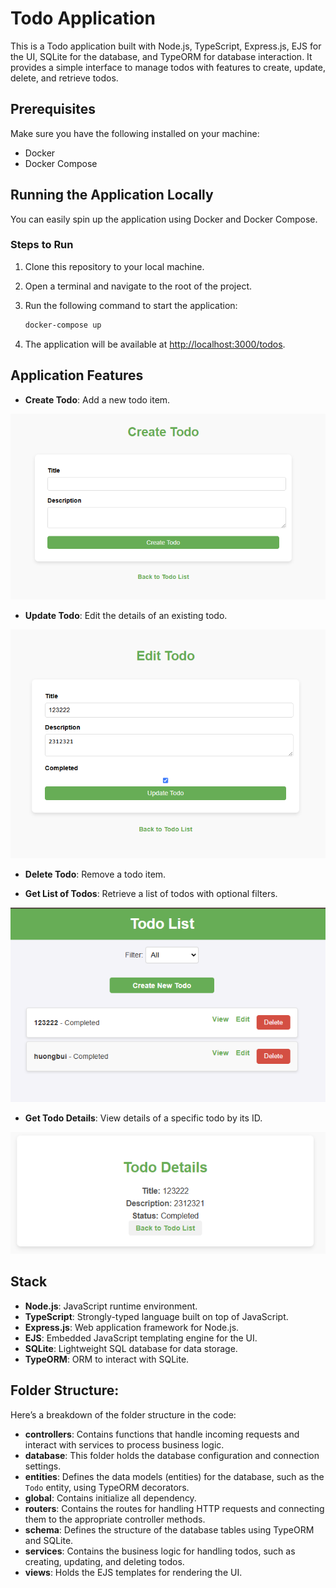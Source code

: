 
# Todo Application

This is a Todo application built with Node.js, TypeScript, Express.js, EJS for the UI, SQLite for the database, and TypeORM for database interaction. It provides a simple interface to manage todos with features to create, update, delete, and retrieve todos.

## Prerequisites

Make sure you have the following installed on your machine:

- Docker
- Docker Compose

## Running the Application Locally

You can easily spin up the application using Docker and Docker Compose.

### Steps to Run

1. Clone this repository to your local machine.

2. Open a terminal and navigate to the root of the project.

3. Run the following command to start the application:

    ```bash
    docker-compose up
    ```

4. The application will be available at [http://localhost:3000/todos](http://localhost:3000/todos).

## Application Features

- **Create Todo**: Add a new todo item.

![img.png](imgs/create.png)

- **Update Todo**: Edit the details of an existing todo.

![img.png](imgs/update.png)

- **Delete Todo**: Remove a todo item.

- **Get List of Todos**: Retrieve a list of todos with optional filters.

![img.png](imgs/lists.png)

- **Get Todo Details**: View details of a specific todo by its ID.

![img.png](imgs/detail.png)


## Stack

- **Node.js**: JavaScript runtime environment.
- **TypeScript**: Strongly-typed language built on top of JavaScript.
- **Express.js**: Web application framework for Node.js.
- **EJS**: Embedded JavaScript templating engine for the UI.
- **SQLite**: Lightweight SQL database for data storage.
- **TypeORM**: ORM to interact with SQLite.

## Folder Structure:

Here’s a breakdown of the folder structure in the code:

-   **controllers**: Contains functions that handle incoming requests and interact with services to process business logic.
-   **database**: This folder holds the database configuration and connection settings.
-   **entities**: Defines the data models (entities) for the database, such as the `Todo` entity, using TypeORM decorators.
-   **global**: Contains initialize all dependency.
-   **routers**: Contains the routes for handling HTTP requests and connecting them to the appropriate controller methods.
-   **schema**: Defines the structure of the database tables using TypeORM and SQLite.
-   **services**: Contains the business logic for handling todos, such as creating, updating, and deleting todos.
-   **views**: Holds the EJS templates for rendering the UI.
